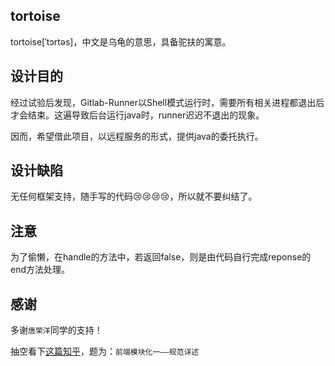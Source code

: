 ## tortoise

tortoise[ˈtɔrtəs]，中文是乌龟的意思，具备驼扶的寓意。

## 设计目的

经过试验后发现，Gitlab-Runner以Shell模式运行时，需要所有相关进程都退出后才会结束。这遍导致后台运行java时，runner迟迟不退出的现象。

因而，希望借此项目，以远程服务的形式，提供java的委托执行。

## 设计缺陷

无任何框架支持，随手写的代码😢😢😢😢，所以就不要纠结了。

## 注意

为了偷懒，在handle的方法中，若返回false，则是由代码自行完成reponse的end方法处理。

## 感谢

多谢`唐荣洋`同学的支持！

抽空看下[这篇知乎](https://zhuanlan.zhihu.com/p/41568986)，题为：`前端模块化一——规范详述`